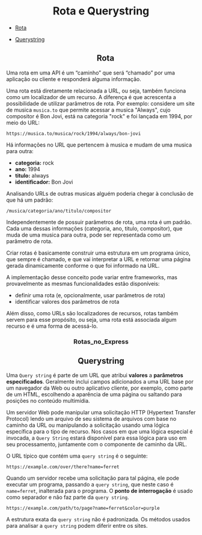   <h1 align="center">  Rota e Querystring  </h1>

* [Rota](#Rota)

* [Querystring](#Querystring)

    

  <h2 align="center">Rota</h2>
  
 Uma rota em uma API é um “caminho” que será “chamado” por uma aplicação ou cliente e responderá alguma informação.

Uma rota está diretamente relacionada a URL, ou seja, também funciona como um localizador de um recurso. A diferença é que acrescenta a possibilidade de utilizar parâmetros de rota. Por exemplo: considere um site de musica `musica.to` que permite acessar a musica "Always", cujo compositor é Bon Jovi, está na categoria "rock" e foi lançada em 1994, por meio do URL:

```
https://musica.to/musica/rock/1994/always/bon-jovi
```

Há informações no URL que pertencem à musica e mudam de uma musica para outra:

- **categoria:** rock
- **ano:** 1994
- **titulo:** always
- **identificador:** Bon Jovi

Analisando URLs de outras musicas alguém poderia chegar à conclusão de que há um padrão:

```
/musica/categoria/ano/titulo/compositor
```

Independentemente de possuir parâmetros de rota, uma rota é um padrão. Cada uma dessas informações (categoria, ano, titulo, compositor), que muda de uma musica para outra, pode ser representada como um parâmetro de rota.

Criar rotas é basicamente construir uma estrutura em um programa único, que sempre é chamado, e que vai interpretar a URL e retornar uma página gerada dinamicamente conforme o que foi informado na URL.

A implementação desse conceito pode variar entre frameworks, mas provavelmente as mesmas funcionalidades estão disponíveis:

- definir uma rota (e, opcionalmente, usar parâmetros de rota)
- identificar valores dos parâmetros de rota

Além disso, como URLs são localizadores de recursos, rotas também servem para esse propósito, ou seja, uma rota está associada algum recurso e é uma forma de acessá-lo.


<h3 align="center">Rotas_no_Express</h3>



<h2 align="center">Querystring</h2> 

Uma `Query string` é parte de um URL que atribui **valores** a **parâmetros especificados**. Geralmente inclui campos adicionados a uma URL base por um navegador da Web ou outro aplicativo cliente, por exemplo, como parte de um HTML, escolhendo a aparência de uma página ou saltando para posições no conteúdo multimídia.

Um servidor Web pode manipular uma solicitação HTTP (Hypertext Transfer Protocol) lendo um arquivo de seu sistema de arquivos com base no caminho da URL ou manipulando a solicitação usando uma lógica específica para o tipo de recurso. Nos casos em que uma lógica especial é invocada, a `Query String` estará disponível para essa lógica para uso em seu processamento, juntamente com o componente de caminho da URL.

O URL típico que contém uma `query string` é o seguinte:

```
https://example.com/over/there?name=ferret
```

Quando um servidor recebe uma solicitação para tal página, ele pode executar um programa, passando a `query string`, que neste caso é `name=ferret`, inalterada para o programa. O **ponto de interrogação** é usado como separador e não faz parte da `query string`.

```
https://example.com/path/to/page?name=ferret&color=purple
```

A estrutura exata da `query string` não é padronizada. Os métodos usados ​​para analisar a `query string` podem diferir entre os sites.


